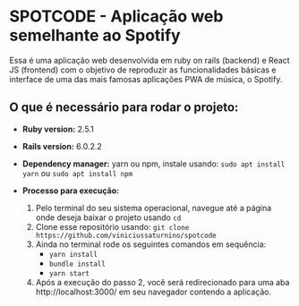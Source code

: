 # SPOTCODE - Aplicação web semelhante ao Spotify

Essa é uma aplicação web desenvolvida em ruby on rails (backend) e React JS (frontend) com o objetivo de reproduzir as funcionalidades básicas e interface de uma das mais famosas aplicações PWA de música, o Spotify.

## O que é necessário para rodar o projeto:

* **Ruby version:** 2.5.1

* **Rails version:** 6.0.2.2

* **Dependency manager:** yarn ou npm, instale usando:
    ``` sudo apt install yarn ```
    ou
    ``` sudo apt install npm ```

* **Processo para execução:**
    1. Pelo terminal do seu sistema operacional, navegue até a página onde deseja baixar o projeto usando ``` cd ```
    2. Clone esse repositório usando:
        ``` git clone https://github.com/viniciussaturnino/spotcode ```
    3. Ainda no terminal rode os seguintes comandos em sequência:
        - ``` yarn install ```
        - ``` bundle install ```
        - ``` yarn start ```
    4. Após a execução do passo 2, você será redirecionado para uma aba http://localhost:3000/ em seu navegador contendo a aplicação.